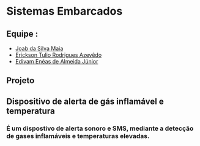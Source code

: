 # Sistemas Embarcados

## Equipe :
* [Joab da Silva Maia](https://github.com/JoabMaia)
* [Erickson Tulio Rodrigues Azevêdo](https://github.com/Erickson-Eng)
* [Edivam Enéas de Almeida Júnior](https://github.com/venzel)
## Projeto

## Dispositivo de alerta de gás inflamável e temperatura

### É um dispostivo de alerta sonoro e SMS, mediante a detecção de gases inflamáveis e temperaturas elevadas.
